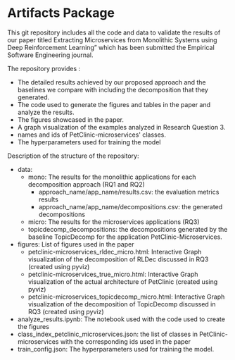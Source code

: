 # Artifacts Package
This git repository includes all the code and data to validate the results of our paper titled Extracting Microservices from Monolithic Systems using Deep Reinforcement Learning” which has been submitted the Empirical Software Engineering journal.

The repository provides :
* The detailed results achieved by our proposed approach and the baselines we compare with including the decomposition that they generated.
* The code used to generate the figures and tables in the paper and analyze the results.
* The figures showcased in the paper.
* A graph visualization of the examples analyzed in Research Question 3.
* names and ids of PetClinic-microservices' classes.
* The hyperparameters used for training the model

Description of the structure of the repository:
* data:
  * mono: The results for the monolithic applications for each decomposition approach (RQ1 and RQ2)
    * approach_name/app_name/results.csv: the evaluation metrics results
    * approach_name/app_name/decompositions.csv: the generated decompositions
  * micro: The results for the microservices applications (RQ3)
  * topicdecomp_decompositions: the decompositions generated by the baseline TopicDecomp for the application PetClinic-Microservices.
* figures: List of figures used in the paper
  * petclinic-microservices_rldec_micro.html: Interactive Graph visualization of the decomposition of RLDec discussed in RQ3 (created using pyviz)
  * petclinic-microservices_true_micro.html: Interactive Graph visualization of the actual architecture of PetClinic (created using pyviz)
  * petclinic-microservices_topicdecomp_micro.html: Interactive Graph visualization of the decomposition of TopicDecomp discussed in RQ3 (created using pyviz)
* analyze_results.ipynb: The notebook used with the code used to create the figures
* class_index_petclinic_microservices.json: the list of classes in PetClinic-microservices with the corresponding ids used in the paper 
* train_config.json: The hyperparameters used for training the model.

